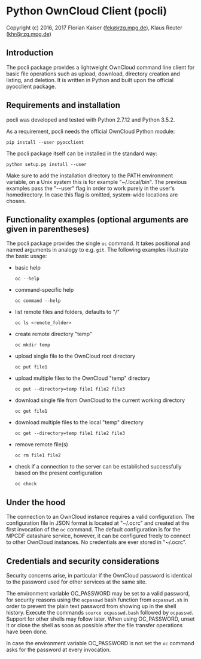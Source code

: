 Python OwnCloud Client (pocli)
==============================


Copyright (c) 2016, 2017
Florian Kaiser (fek@rzg.mpg.de), Klaus Reuter (khr@rzg.mpg.de)


Introduction
------------

The pocli package provides a lightweight OwnCloud command line client for basic
file operations such as upload, download, directory creation and listing, and
deletion.  It is written in Python and built upon the official pyocclient
package.


Requirements and installation
-----------------------------

pocli was developed and tested with Python 2.7.12 and Python 3.5.2.

As a requirement, pocli needs the official OwnCloud Python module:

`pip install --user pyocclient`

The pocli package itself can be installed in the standard way:

`python setup.py install --user`

Make sure to add the installation directory to the PATH environment variable,
on a Unix system this is for example "~/.local/bin".  The previous examples
pass the "--user" flag in order to work purely in the user's homedirectory.  In
case this flag is omitted, system-wide locations are chosen.


Functionality examples (optional arguments are given in parentheses)
--------------------------------------------------------------------

The pocli package provides the single `oc` command.  It takes positional and
named arguments in analogy to e.g. `git`.  The following examples illustrate the
basic usage:

* basic help

  `oc --help`

* command-specific help

  `oc command --help`

* list remote files and folders, defaults to "/"

  `oc ls <remote_folder>`

* create remote directory "temp"

  `oc mkdir temp`

* upload single file to the OwnCloud root directory

  `oc put file1`

* upload multiple files to the OwnCloud "temp" directory

  `oc put --directory=temp file1 file2 file3`

* download single file from OwnCloud to the current working directory

  `oc get file1`

* download multiple files to the local "temp" directory

  `oc get --directory=temp file1 file2 file3`

* remove remote file(s)

  `oc rm file1 file2`

* check if a connection to the server can be established successfully based on the present configuration

  `oc check`



Under the hood
--------------

The connection to an OwnCloud instance requires a valid configuration. The
configuration file in JSON format is located at "~/.ocrc" and created at the
first invocation of the `oc` command. The default configuration is for the
MPCDF datashare service, however, it can be configured freely to connect to
other OwnCloud instances.  No credentials are ever stored in "~/.ocrc".


Credentials and security considerations
---------------------------------------

Security concerns arise, in particular if the OwnCloud password is identical to
the password used for other services at the same site.

The environment variable OC\_PASSWORD may be set to a valid password, for
security reasons using the `ocpasswd` bash function from `ocpasswd.sh` in
order to prevent the plain text password from showing up in the shell history.
Execute the commands `source ocpasswd.bash`  followed by `ocpasswd`.  Support
for other shells may follow later.  When using OC\_PASSWORD, unset it or close
the shell as soon as possible after the file transfer operations have been
done.

In case the environment variable OC\_PASSWORD is not set the `oc` command asks
for the password at every invocation.
